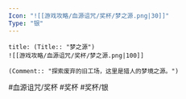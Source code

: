 ```yaml
---
Icon: "![[游戏攻略/血源诅咒/奖杯/梦之源.png|30]]"
Type: "银"
---
```

```ad-common-silver-trophy
title: (Title:: "梦之源")
![[游戏攻略/血源诅咒/奖杯/梦之源.png|100]]

(Comment:: "探索废弃的旧工场，这里是猎人的梦境之源。")
```

#血源诅咒/奖杯 #奖杯 #奖杯/银
